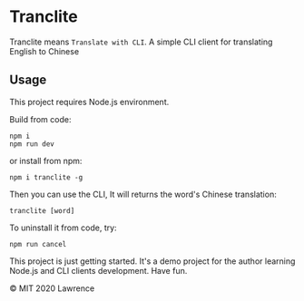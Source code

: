 # Tranclite
Tranclite means `Translate with CLI`.
A simple CLI client for translating English to Chinese

## Usage
This project requires Node.js environment.

Build from code:

```shell script
npm i
npm run dev
```

or install from npm:
```
npm i tranclite -g
```

Then you can use the CLI, It will returns the word's Chinese translation:

```shell script
tranclite [word]
```

To uninstall it from code, try:
```shell script
npm run cancel
```

This project is just getting started.
It's a demo project for the author learning Node.js and CLI clients development.
Have fun.

© MIT 2020 Lawrence